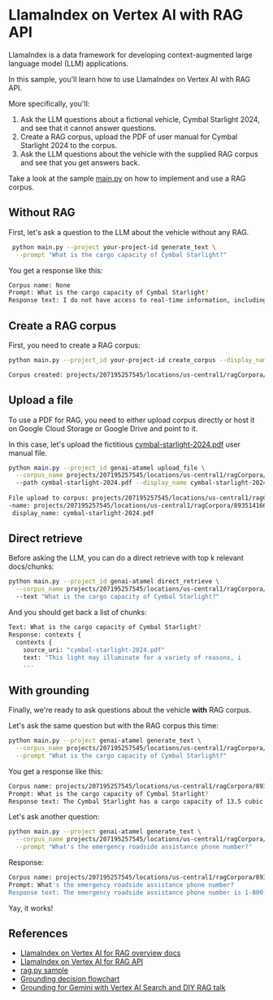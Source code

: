 # LlamaIndex on Vertex AI with RAG API

LlamaIndex is a data framework for developing context-augmented large language model (LLM) applications.

In this sample, you'll learn how to use LlamaIndex on Vertex AI with RAG API.

More specifically, you'll:

1. Ask the LLM questions about a fictional vehicle, Cymbal Starlight 2024,
   and see that it cannot answer questions.
2. Create a RAG corpus, upload the PDF of user manual for Cymbal Starlight 2024
   to the corpus.
3. Ask the LLM questions about the vehicle with the supplied RAG corpus 
   and see that you get answers back.

Take a look at the sample [main.py](./main.py) on how to implement and use a RAG corpus.

## Without RAG

First, let's ask a question to the LLM about the vehicle without any RAG.

```sh
 python main.py --project your-project-id generate_text \
  --prompt "What is the cargo capacity of Cymbal Starlight?" 
```

You get a response like this:

```sh
Corpus name: None
Prompt: What is the cargo capacity of Cymbal Starlight?
Response text: I do not have access to real-time information, including specific details about ships like the "Cymbal Starlight." 
```

## Create a RAG corpus

First, you need to create a RAG corpus:

```sh
python main.py --project_id your-project-id create_corpus --display_name cymbal-starlight-corpus

Corpus created: projects/207195257545/locations/us-central1/ragCorpora/8935141660703064064
```

## Upload a file

To use a PDF for RAG, you need to either upload corpus directly or host it on Google 
Cloud Storage or Google Drive and point to it. 

In this case, let's upload the fictitious [cymbal-starlight-2024.pdf](cymbal-starlight-2024.pdf) user manual file.

```sh
python main.py --project_id genai-atamel upload_file \
  --corpus_name projects/207195257545/locations/us-central1/ragCorpora/8935141660703064064 \ 
  --path cymbal-starlight-2024.pdf --display_name cymbal-starlight-2024.pdf
  
File upload to corpus: projects/207195257545/locations/us-central1/ragCorpora/8935141660703064064
-name: projects/207195257545/locations/us-central1/ragCorpora/8935141660703064064/ragFiles/8935141660703064064
 display_name: cymbal-starlight-2024.pdf
```

## Direct retrieve

Before asking the LLM, you can do a direct retrieve with top k relevant docs/chunks:

```sh
python main.py --project_id genai-atamel direct_retrieve \
  --corpus_name projects/207195257545/locations/us-central1/ragCorpora/8935141660703064064 \ 
  --text "What is the cargo capacity of Cymbal Starlight?"
```

And you should get back a list of chunks:

```sh
Text: What is the cargo capacity of Cymbal Starlight?
Response: contexts {
  contexts {
    source_uri: "cymbal-starlight-2024.pdf"
    text: "This light may illuminate for a variety of reasons, i
    ...
```

## With grounding

Finally, we're ready to ask questions about the vehicle **with** RAG corpus.

Let's ask the same question but with the RAG corpus this time:

```sh
python main.py --project genai-atamel generate_text \
  --corpus_name projects/207195257545/locations/us-central1/ragCorpora/8935141660703064064 \
  --prompt "What is the cargo capacity of Cymbal Starlight?" 
```
You get a response like this:

```sh
Corpus name: projects/207195257545/locations/us-central1/ragCorpora/8935141660703064064
Prompt: What is the cargo capacity of Cymbal Starlight?
Response text: The Cymbal Starlight has a cargo capacity of 13.5 cubic feet. The cargo area is located in the trunk of the vehicle. 
```

Let's ask another question:

```sh
python main.py --project genai-atamel generate_text \
  --corpus_name projects/207195257545/locations/us-central1/ragCorpora/8935141660703064064 \
  --prompt "What's the emergency roadside assistance phone number?"
```

Response:

```sh
Corpus name: projects/207195257545/locations/us-central1/ragCorpora/8935141660703064064
Prompt: What's the emergency roadside assistance phone number?
Response text: The emergency roadside assistance phone number is 1-800-555-1212. 
```

Yay, it works!

## References

* [LlamaIndex on Vertex AI for RAG overview docs](https://cloud.google.com/vertex-ai/generative-ai/docs/llamaindex-on-vertexai)
* [LlamaIndex on Vertex AI for RAG API](https://cloud.google.com/vertex-ai/generative-ai/docs/model-reference/rag-api)
* [rag.py sample](https://github.com/GoogleCloudPlatform/python-docs-samples/blob/2cc418ecbd065603585a18935201067182ea3417/generative_ai/rag.py)
* [Grounding decision flowchart](https://cloud.google.com/docs/ai-ml/generative-ai#grounding)
* [Grounding for Gemini with Vertex AI Search and DIY RAG talk](https://youtu.be/v4s5eU2tfd4)
